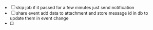 - [ ] skip job if it passed for a few minutes just send notification 
- [ ] share event add data to attachment and store message id in db to update them in event change
- [ ] 